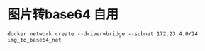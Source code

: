 # 图片转base64 自用

```
docker network create --driver=bridge --subnet 172.23.4.0/24 img_to_base64_net
```